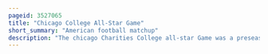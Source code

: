 ```yaml
---
pageid: 3527065
title: "Chicago College All-Star Game"
short_summary: "American football matchup"
description: "The chicago Charities College all-star Game was a preseason american Football Game between 1934 and 1976 between the national Football League Champions and a Team of College Seniors from the previous Year. It was also known as the College All-Star Football Classic."
---
```

